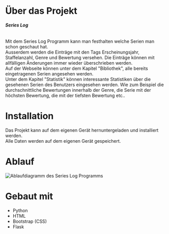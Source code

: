 # Über das Projekt
***Series Log*** <br>
<br>
<br>
Mit dem Series Log Programm kann man festhalten welche Serien man schon geschaut hat.
<br>
Ausserdem werden die Einträge mit den Tags Erscheinungsjahr, Staffelanzahl, Genre und Bewertung versehen.
Die Einträge können mit allfälligen Änderungen immer wieder überschrieben werden.
<br>
Auf der Webseite können unter dem Kapitel "Bibliothek", alle bereits eingetragenen Serien angesehen werden.
<br>
Unter dem Kapitel "Statistik" können interessante Statistiken über die gesehenen Serien des Benutzers eingesehen werden.
Wie zum Beispiel die durchschnittliche Bewertungen innerhalb der Genre, die Serie mit der höchsten Bewertung, die mit der tiefsten Bewertung etc..
<br> 

# Installation
Das Projekt kann auf dem eigenen Gerät hernuntergeladen und installiert werden.
<br>
Alle Daten werden auf dem eigenen Gerät gespeichert.

# Ablauf
<img alt="Ablaufdiagramm des Series Log Programms" src="C:\Users\Lisa\OneDrive\Dokumente\FHGR\3. Semester HS2021\Programmierung 2\Series_Log.png" title="UML Series Log"/>
<br>

# Gebaut mit
- Python
- HTML
- Bootstrap (CSS)
- Flask